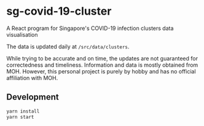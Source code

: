 # sg-covid-19-cluster

A React program for Singapore's COVID-19 infection clusters data visualisation

The data is updated daily at `/src/data/clusters`.

While trying to be accurate and on time, the updates are not guaranteed for correctedness and timeliness. Information and data is mostly obtained from MOH. However, this personal project is purely by hobby and has no official affiliation with MOH. 

## Development

```bash
yarn install
yarn start
```